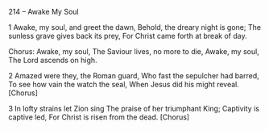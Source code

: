 214 – Awake My Soul


1
Awake, my soul, and greet the dawn,
Behold, the dreary night is gone;
The sunless grave gives back its prey,
For Christ came forth at break of day.

Chorus:
Awake, my soul,
The Saviour lives, no more to die,
Awake, my soul, 
The Lord ascends on high.

2
Amazed were they, the Roman guard,
Who fast the sepulcher had barred,
To see how vain the watch the seal,
When Jesus did his might reveal.  [Chorus]

3
In lofty strains let Zion sing
The praise of her triumphant King;
Captivity is captive led,
For Christ is risen from the dead.  [Chorus]
